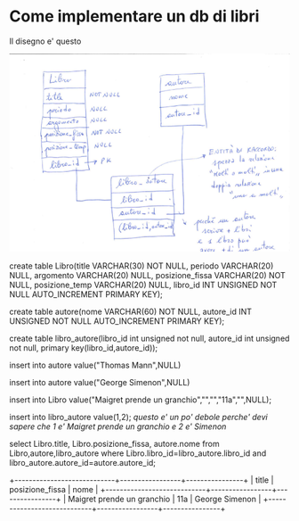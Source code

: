# Come implementare un db di libri
Il disegno e' questo

![alt tag](https://raw.githubusercontent.com/GiuseppeFasanella/DataBase_utilities/master/img/libri_db.png)

create table Libro(title VARCHAR(30) NOT NULL, periodo VARCHAR(20) NULL, argomento VARCHAR(20) NULL, posizione_fissa VARCHAR(20) NOT NULL, posizione_temp VARCHAR(20) NULL, libro_id INT UNSIGNED NOT NULL AUTO_INCREMENT PRIMARY KEY);

create table autore(nome VARCHAR(60) NOT NULL, autore_id INT UNSIGNED NOT NULL AUTO_INCREMENT PRIMARY KEY);

create table libro_autore(libro_id int unsigned not null, autore_id int unsigned not null, primary key(libro_id,autore_id));

insert into autore value("Thomas Mann",NULL)

insert into autore value("George Simenon",NULL)

insert into Libro value("Maigret prende un granchio","","","11a","",NULL);

insert into libro_autore value(1,2); 
*questo e' un po' debole perche' devi sapere che 1 e' Maigret prende un granchio e 2 e' Simenon*

select Libro.title, Libro.posizione_fissa, autore.nome from Libro,autore,libro_autore where Libro.libro_id=libro_autore.libro_id and libro_autore.autore_id=autore.autore_id;

+----------------------------+-----------------+----------------+
| title                      | posizione_fissa | nome           |
+----------------------------+-----------------+----------------+
| Maigret prende un granchio | 11a             | George Simenon |
+----------------------------+-----------------+----------------+


